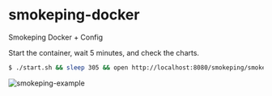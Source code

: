 # smokeping-docker
Smokeping Docker + Config

Start the container, wait 5 minutes, and check the charts.

```bash
$ ./start.sh && sleep 305 && open http://localhost:8080/smokeping/smokeping.cgi?target=_charts
```

![smokeping-example](https://cloud.githubusercontent.com/assets/822133/23239518/97eaa0b6-f91c-11e6-809a-18585648cd0d.jpg)

